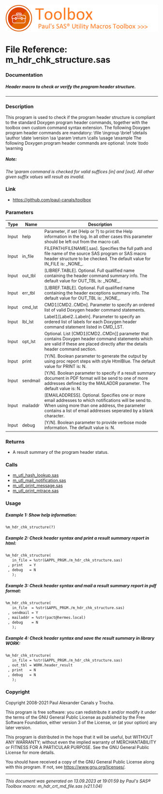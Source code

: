 ![../../misc/images/doc_header.png](../../misc/images/doc_header.png)
# 
# File Reference: m_hdr_chk_structure.sas

### Documentation

##### Header macro to check or verify the program header structure.

***

### Description
This program is used to check if the program header structure is compliant to the standard Doxygen program header commands, together with the toolbox own custom command syntax extension. The following Doxygen program header commands are mandatory:
 \\file
 \\ingroup
 \\brief
 \\details
 \\author
 \\date
 \\version
 \\sa
 \\param
 \\return
 \\calls
 \\usage
 \\example
 The following Doxygen program header commands are optional:
 \\note
 \\todo
 \\warning


##### *Note:*
*The \\param command is checked for valid suffices [in] and [out]. All other given suffix values will result as invalid.*

### Link
* https://github.com/paul-canals/toolbox

### Parameters
| Type | Name | Description |
| ---- | ---- | ----------- |
| Input | help | Parameter, if set (Help or ?) to print the Help information in the log. In all other cases this parameter should be left out from the macro call. |
| Input | in_file | FILEPATH/FILENAME[.sas]. Specifies the full path and file name of the source SAS program or SAS macro header structure to be checked. The default value for IN_FILE is: \_NONE\_. |
| Input | out_tbl | [LIBREF.TABLE]. Optional. Full qualified name containing the header command summary info. The default value for OUT_TBL is: \_NONE\_. |
| Input | err_tbl | [LIBREF.TABLE]. Optional. Full qualified name containing the header exceptions summary info. The default value for OUT_TBL is: \_NONE\_. |
| Input | cmd_lst | CMD1[CMD2..CMDn]. Parameter to specify an ordered list of valid Doxygen header command statements. |
| Input | lbl_lst | Label1[Label2..Labeln]. Parameter to specify an ordered list of labels for each Doxygen header command statement listed in CMD_LST. |
| Input | opt_lst | Optional. List [CMD1[CMD2..CMDn]] parameter that contains Doxygen header command statements which are valid if these are placed directly after the details header command section. |
| Input | print | [Y/N]. Boolean parameter to generate the output by using proc report steps with style HtmlBlue. The default value for PRINT is: N. |
| Input | sendmail | [Y/N]. Boolean parameter to specify if a result summary document in PDF format will be send to one of more addresses defined by the MAILADDR parameter. The default value is: N. |
| Input | mailaddr | [EMAILADDRESS]. Optional. Specifies one or more email addresses to which notifications will be send to. When using more than one address, the parameter contains a list of email addresses seperated by a blank character. |
| Input | debug | [Y/N]. Boolean parameter to provide verbose mode information. The default value is: N. |

### Returns
* A result summary of the program header status.

### Calls
* [m_utl_hash_lookup.sas](m_utl_hash_lookup.md)
* [m_utl_mail_notification.sas](m_utl_mail_notification.md)
* [m_utl_print_message.sas](m_utl_print_message.md)
* [m_utl_print_mtrace.sas](m_utl_print_mtrace.md)

### Usage

##### Example 1: Show help information:
```sas
%m_hdr_chk_structure(?)
```

##### Example 2: Check header syntax and print a result summary report in html:
```sas
%m_hdr_chk_structure(
   in_file = %str(&APPL_PRGM./m_hdr_chk_structure.sas)
 , print   = Y
 , debug   = N
   );
```

##### Example 3: Check header syntax and mail a result summary report in pdf format:
```sas
%m_hdr_chk_structure(
   in_file  = %str(&APPL_PRGM./m_hdr_chk_structure.sas)
 , sendmail = Y
 , mailaddr = %str(pact@hermes.local)
 , debug    = N
   );
```

##### Example 4: Check header syntax and save the result summary in library WORK:
```sas
%m_hdr_chk_structure(
   in_file = %str(&APPL_PRGM./m_hdr_chk_structure.sas)
 , out_tbl = WORK.header_result
 , print   = N
 , debug   = N
   );
```

### Copyright
Copyright 2008-2021 Paul Alexander Canals y Trocha. 
 
This program is free software: you can redistribute it and/or modify 
it under the terms of the GNU General Public License as published by 
the Free Software Foundation, either version 3 of the License, or 
(at your option) any later version. 
 
This program is distributed in the hope that it will be useful, 
but WITHOUT ANY WARRANTY; without even the implied warranty of 
MERCHANTABILITY or FITNESS FOR A PARTICULAR PURPOSE. See the 
GNU General Public License for more details. 
 
You should have received a copy of the GNU General Public License 
along with this program. If not, see <https://www.gnu.org/licenses/>. 


***
*This document was generated on 13.09.2023 at 19:01:59  by Paul's SAS&reg; Toolbox macro: m_hdr_crt_md_file.sas (v21.1.04)*
